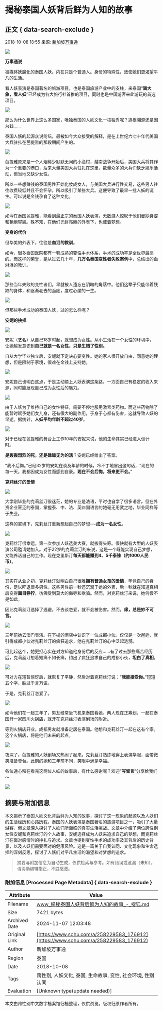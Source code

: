 # 揭秘泰国人妖背后鲜为人知的故事

## 正文 { data-search-exclude }


2018-10-08 18:55 来源: [新加坡万事通](https://www.sohu.com/a/258229583_176912?spm=smpc.content-abroad.content.1.1730980966870KqhWQmr)

![](http://5b0988e595225.cdn.sohucs.com/images/20181008/f279672b80e8493e9221af0de645bd79.gif)

**万事通说**

被媒体妖魔化的泰国人妖，内在只是个普通人。身份的特殊性，致使她们更渴望平凡的生活。

看人妖表演是泰国著名的旅游项目，也是泰国旅游产业中的支柱，来泰国“**骑大象，看人妖**”已经成为各大旅行社首推的项目，同时也是中国游客来此游玩的首选项目。

![](http://5b0988e595225.cdn.sohucs.com/images/20181008/ab8248dda1be45dda5f2c58d71983c3d.jpg)

那么为什么世界上这么多国家，唯独泰国的人妖文化一枝独秀呢？追根溯源还是因为钱……

泰国人妖的起源众说纷纭，最被如今大众接受的解释，是在上世纪六七十年代美国大兵驻扎在芭提雅的那段期间产生的。

![](http://5b0988e595225.cdn.sohucs.com/images/20181008/f36cc81a915745ea8107892935202981.jpg)

芭提雅原来是一个人烟稀少默默无闻的小渔村，越南战争开始后，美国大兵将其作为一个重要的港口，后来大量美国大兵驻扎在这里，数量众多的大兵们缺乏娱乐活动，但当地又缺少女性。

所以一些想赚钱的泰国男性开始化妆成女人，与美国大兵进行性交易，这些男人往往收费较低并且不会怀孕，所以吸引了某些大兵。这便导致了最早一批人妖的诞生。可以说是金钱孕育了这种文化。

![](http://5b0988e595225.cdn.sohucs.com/images/20181008/81e19912ba0d42d9a40af85773c79878.jpg)

如今在泰国芭提雅，能看到最正宗的泰国人妖表演，无数游人惊叹于他们曼妙身姿和艳丽容貌。殊不知，在他们光鲜亮丽的外表下，也藏着梦想。

**变身的代价**

但华美的外表下，往往是**血泪的教训**。

如今，很多泰国医院都有一套成熟的变性手术体系，手术的成功率是全世界最高的。而这样的荣誉，是从过去几十年，**几万名泰国变性者失败案例**中，总结出的血淋淋的教训。

![](http://5b0988e595225.cdn.sohucs.com/images/20181008/f1142416db3b43be8a62b35004027514.jpg)

那些当年失败的变性者们，早就被人遗忘在阴暗的角落中。他们这辈子只能带着残缺的身体，和逐渐老去的面庞，度过心酸的一生。

![](http://5b0988e595225.cdn.sohucs.com/images/20181008/327815e34caf41ccb1f23728769e003d.jpg)

但那些手术成功的泰国人妖，过的怎么样呢？

**安妮的抉择**

![](http://5b0988e595225.cdn.sohucs.com/images/20181008/b6137ad51bbf4e08b2030e5dd5bde762.jpg)

安妮（艺名）从自己18岁时起，就想成为女性。从小生活在一个女性的环境中，让她越发意识到**自己就是一名女性，只是生错了性别。**

自从大学毕业独立后，安妮就下定决心要变性。她的家人很开放自由，同意她的理想，但是限制于家境，很难在金钱上支持她。

![](http://5b0988e595225.cdn.sohucs.com/images/20181008/4af9e085b0a4466caaf04f1d29516dc1.jpg)

安妮自己也明白这点，于是主动踏上人妖表演这条路。一方面自己有稳定的收入来源，同时能展现自己成为女性后的魅力。

![](http://5b0988e595225.cdn.sohucs.com/images/20181008/681ed2ae54fd4428aba058a7deb7da9f.jpg)

由于人妖为了维持自己的女性特征，需要不停地服用激素类药物。而这些药物除了能暂时赋予她们女儿身，还有很大的副作用，于身于心都有伤害，这就导致人妖的早逝。据统计，**人妖平均年龄不超过40岁**。

![](http://5b0988e595225.cdn.sohucs.com/images/20181008/bcb04d500adc413f9a098cb06c4e2811.jpg)

对于已经在芭提雅的舞台上工作10年的安妮来说，他的生命其实已经进入倒计时。

**是轰轰烈烈的死，还是碌碌无为的活**？安妮已经给出了答案。

“我不后悔。”已经32岁的安妮在谈及年龄的时候，冷不丁地冒出这句话，“现在的每一天，我都因成为女性而感到自豪。**现在不会后悔，将来更不会。**”

**克莉丝汀的爱情**

![](http://5b0988e595225.cdn.sohucs.com/images/20181008/d2e926b47f504bd7aa108065669e85d9.jpg)

大学刚毕业的克莉丝汀很迷茫，她的专业是法语，平时也自学了很多语言。但在外资企业匮乏的泰国，掌握泰、中、法、英四国语言的她毫无用武之地，毕业同样等于失业。

这样的窘境下，克莉丝汀重新想起自己的梦想--**\-成为一名女性**。

![](http://5b0988e595225.cdn.sohucs.com/images/20181008/bd37ba424b9041b8b62b873f55629cc0.jpg)

克莉丝汀很幸运，第一次参加人妖选美大赛，就拔得头筹。很快就有大型的人妖表演公司邀请她加入。对于22岁的克莉丝汀的来说，这是一个既能实现自己梦想，又能养活自己的工作。现在克里斯汀**每天都能赚到4、5千泰铢（约1000人民币）**。

![](http://5b0988e595225.cdn.sohucs.com/images/20181008/2b521573eceb41c4b4794ce9200d3c3b.jpg)

其实在从业之初，克莉丝汀就明白自己很难**拥有普通女孩的爱情**，毕竟自己的身份，足以吓退很多男性。这些男性前一秒还沉溺于她的外表，后一秒就在知道真相后变得**面目狰狞**，彷佛受到莫大的侮辱和欺骗。然而，对克莉丝汀来说，她何尝不是如此。

因此克莉丝汀选择了逃避，不去谈恋爱，就不会被伤害。然而，**缘，总是妙不可言。**

![](http://5b0988e595225.cdn.sohucs.com/images/20181008/0d7d29add539440bb3308ef4428e2452.jpg)

三年前她去澳门表演。在下榻的酒店中认识了一位成都小伙。仅仅是一次邂逅，就引得成都小伙对克莉丝汀的疯狂追求，他在克莉丝汀的心中泛起涟漪。

可比起这个，她更担心实在对方知道他身份后的反应……有了过去那些痛苦经历后，克莉丝汀想着短痛不如长痛，约出了疯狂追求自己的成都小伙，**坦白了真相**。

![](http://5b0988e595225.cdn.sohucs.com/images/20181008/53f98f74de4a456baa4b28d8d8d7af20.jpg)

可对方在短暂惊讶后，就恢复了平静，然后对着克莉丝汀说：“**我能接受你。**”短短五个字，胜过千言万语。

于是，克莉丝汀恋爱了。

![](http://5b0988e595225.cdn.sohucs.com/images/20181008/505f9a69b579486cbfb7397a8a14446a.jpg)

如今他们在一起三年了，男友经常坐飞机来泰国看她。两人现在正筹划，一起在泰国开一家四川火锅店，就开在克莉丝汀表演剧场的附近。

等到火锅店开业，成都男友就准备定居在泰国。他想和克莉丝汀一起在这有个家。这个火锅店，将是他们未来的起点。

![](http://5b0988e595225.cdn.sohucs.com/images/20181008/a958249ca9034d298f38a31d9323329c.jpg)

夜深了，芭提雅的人妖剧场又热闹了起来。克莉丝汀熟练地穿上表演华服，面带微笑准备登台。此刻的她和三年前不同，笑眼中满是幸福。

各位通心粉在看完这两位人妖的故事后，有什么感谢呢？欢迎“**写留言**”分享给我们～

![](http://5b0988e595225.cdn.sohucs.com/images/20181008/80698b0a6a9c4485a09417c91c87972d.jpg)
<!-- tcd_original_link https://www.sohu.com/a/258229583_176912 -->
## 摘要与附加信息

<!-- tcd_abstract -->
本文揭示了泰国人妖文化背后鲜为人知的故事，探讨了这一现象的起源以及人妖们的生活经历和心路历程。泰国的人妖表演是泰国著名的旅游项目之一，吸引了大量游客，但文章深入探讨了人妖们所面临的真实生活挑战。文章中介绍了两位跨性别女性安妮和克莉丝汀的个人故事，安妮选择成为人妖来追求自己的梦想，而克莉丝汀在面对感情时的挣扎与追求。文章也提到变性手术的成功率及其背后的历史背景，以及人妖们需要面对的健康风险。这是一篇关于自我认同、文化现象和生命选择的深刻反思，探讨了人妖们对平凡生活的渴望和对梦想的追求。
<!-- tcd_abstract_end -->

> 摘要与附加信息为自动生成，仅供检索与参考。如有错误或遗漏（未知），请协助编辑指正，不胜感激。

### 附加信息 [Processed Page Metadata] { data-search-exclude }

| Attribute       | Value                                  |
|-----------------|----------------------------------------|
| Filename        | www_揭秘泰国人妖背后鲜为人知的故事_-_搜狐.md                             |
| Size            | 7421 bytes                           |
| Archived Date   | 2024-11-07 12:03:48                             |
| Original Link   | [https://www.sohu.com/a/258229583_176912](https://www.sohu.com/a/258229583_176912)                       |
| Author          | 新加坡万事通                               |
| Region          | 泰国                               |
| Date            | 2018-10-08                                 |
| Tags            | 跨性别, 人妖文化, 泰国, 生命故事, 变性, 社会环境, 性别认同                                 |
| Evaluation            | [Unknown type(update needed)]                                 |
<!-- tcd_table_end -->

本文由跨性别中文数字档案馆归档整理，仅供浏览。版权归原作者所有。
